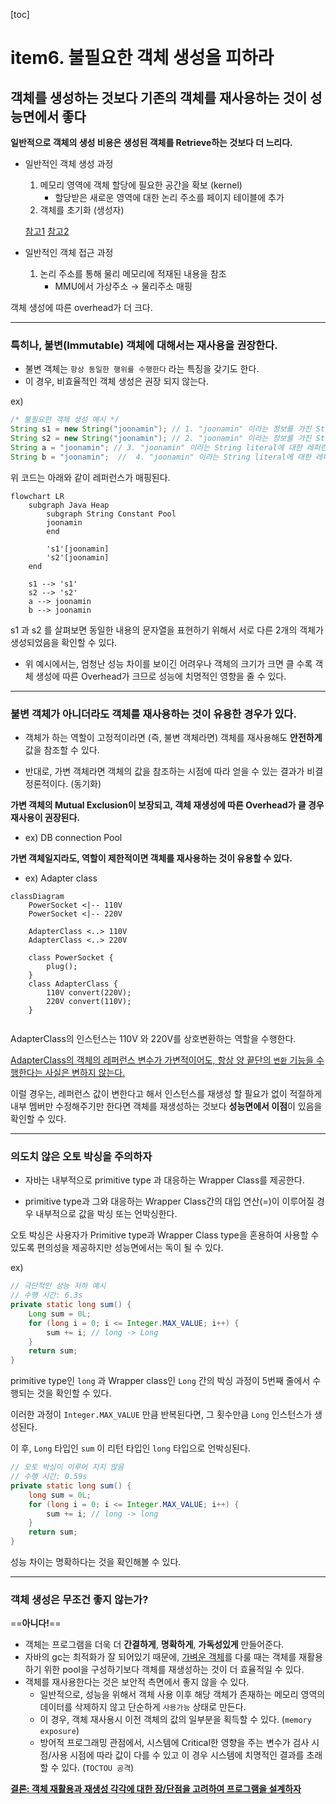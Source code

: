 [toc]

# item6. 불필요한 객체 생성을 피하라

## 객체를 생성하는 것보다 기존의 객체를 재사용하는 것이 성능면에서 좋다

**일반적으로 객체의 생성 비용은 생성된 객체를 Retrieve하는 것보다 더 느리다.**

* 일반적인 객체 생성 과정

	1. 메모리 영역에 객체 할당에 필요한 공간을 확보 (kernel)
		* 할당받은 새로운 영역에 대한 논리 주소를 페이지 테이블에 추가
	2. 객체를 초기화 (생성자)

	[참고1](https://unix.stackexchange.com/questions/566273/how-does-the-paging-concept-work-with-heap-and-stack-memory) [참고2](https://dzone.com/articles/thread-local-allocation-buffers)

* 일반적인 객체 접근 과정
	1. 논리 주소를 통해 물리 메모리에 적재된 내용을 참조
		* MMU에서 가상주소 $\rightarrow$ 물리주소 매핑

객체 생성에 따른 overhead가 더 크다.

---

### 특히나, 불변(Immutable) 객체에 대해서는 재사용을 권장한다.

* 불변 객체는 `항상 동일한 행위를 수행한다`  라는 특징을 갖기도 한다. 
* 이 경우, 비효율적인 객체 생성은 권장 되지 않는다.

ex) 

```java
/* 불필요한 객체 생성 예시 */
String s1 = new String("joonamin"); // 1. "joonamin" 이라는 정보를 가진 String 객체 생성
String s2 = new String("joonamin"); // 2. "joonamin" 이라는 정보를 가진 String 객체 생성
String a = "joonamin"; // 3. "joonamin" 이라는 String literal에 대한 레퍼런스 저장
String b = "joonamin";	//  4. "joonamin" 이라는 String literal에 대한 레퍼런스 저장
```

위 코드는 아래와 같이 레퍼런스가 매핑된다.

```mermaid
flowchart LR
	subgraph Java Heap
		subgraph String Constant Pool
		joonamin
		end
		
		's1'[joonamin]
		's2'[joonamin]
	end
	
	s1 --> 's1'
	s2 --> 's2'
	a --> joonamin
	b --> joonamin
```

s1 과 s2 를 살펴보면 동일한 내용의 문자열을 표현하기 위해서 서로 다른 2개의 객체가 생성되었음을 확인할 수 있다.

+ 위 예시에서는, 엄청난 성능 차이를 보이긴 어려우나 객체의 크기가 크면 클 수록 객체 생성에 따른 Overhead가 크므로 성능에 치명적인 영향을 줄 수 있다.

---

### 불변 객체가 아니더라도 객체를 재사용하는 것이 유용한 경우가 있다.

* 객체가 하는 역할이 고정적이라면 (즉, 불변 객체라면) 객체를 재사용해도 **안전하게** 값을 참조할 수 있다. 

* 반대로, 가변 객체라면 객체의 값을 참조하는 시점에 따라 얻을 수 있는 결과가 비결정론적이다. (동기화)



**가변 객체의 Mutual Exclusion이 보장되고, 객체 재생성에 따른 Overhead가 클 경우 재사용이 권장된다.**

* ex) DB connection Pool



**가변 객체일지라도, 역할이 제한적이면 객체를 재사용하는 것이 유용할 수 있다.**

* ex) Adapter class

```mermaid
classDiagram
	PowerSocket <|-- 110V
	PowerSocket <|-- 220V
	
	AdapterClass <..> 110V
	AdapterClass <..> 220V
	
	class PowerSocket {
		plug();
	}
	class AdapterClass {
		110V convert(220V);
		220V convert(110V);
	}
	
```



AdapterClass의 인스턴스는 110V 와 220V를 상호변환하는 역할을 수행한다. 

<u>AdapterClass의 객체의 레퍼런스 변수가 가변적이어도, 항상 양 끝단의 `변환` 기능을 수행한다는 사실은 변하지 않는다.</u>

이럴 경우는, 레퍼런스 값이 변한다고 해서 인스턴스를 재생성 할 필요가 없이 적절하게 내부 멤버만 수정해주기만 한다면 객체를 재생성하는 것보다 **성능면에서 이점**이 있음을 확인할 수 있다.

---

### 의도치 않은 오토 박싱을 주의하자

* 자바는 내부적으로 primitive type 과 대응하는 Wrapper Class를 제공한다. 

* primitive type과 그와 대응하는 Wrapper Class간의 대입 연산(=)이 이루어질 경우 내부적으로 값을 박싱 또는 언박싱한다. 

오토 박싱은 사용자가 Primitive type과 Wrapper Class type을 혼용하여 사용할 수 있도록 편의성을 제공하지만 성능면에서는 독이 될 수 있다.



ex)

```java
// 극단적인 성능 저하 예시 
// 수행 시간: 6.3s
private static long sum() {
    Long sum = 0L;
    for (long i = 0; i <= Integer.MAX_VALUE; i++) {
        sum += i; // long -> Long
    }
    return sum;
}
```

primitive type인 `long` 과 Wrapper class인 `Long` 간의 박싱 과정이 5번째 줄에서 수행되는 것을 확인할 수 있다.

이러한 과정이 `Integer.MAX_VALUE` 만큼 반복된다면, 그 횟수만큼 `Long` 인스턴스가 생성된다.

이 후, `Long` 타입인 `sum` 이 리턴 타입인  `long` 타입으로 언박싱된다. 



```java
// 오토 박싱이 이루어 지지 않음
// 수행 시간: 0.59s 
private static long sum() {
    long sum = 0L;
    for (long i = 0; i <= Integer.MAX_VALUE; i++) {
        sum += i; // long -> long
    }
    return sum;
}
```

성능 차이는 명확하다는 것을 확인해볼 수 있다.

---

### 객체 생성은 무조건 좋지 않는가?

==**아니다!**== 

* 객체는 프로그램을 더욱 더 **간결하게**, **명확하게**, **가독성있게** 만들어준다.
* 자바의 gc는 최적화가 잘 되어있기 때문에, <u>가벼운 객체</u>를 다룰 때는 객체를 재활용하기 위한 pool을 구성하기보다 객체를 재생성하는 것이 더 효율적일 수 있다.
* 객체를 재사용한다는 것은 보안적 측면에서 좋지 않을 수 있다.
	* 일반적으로, 성능을 위해서 객체 사용 이후 해당 객체가 존재하는 메모리 영역의 데이터를 삭제하지 않고 단순하게 `사용가능` 상태로 만든다.
	* 이 경우, 객체 재사용시 이전 객체의 값의 일부분을 획득할 수 있다. (`memory exposure`)
	* 방어적 프로그래밍 관점에서, 시스템에 Critical한 영향을 주는 변수가 검사 시점/사용 시점에 따라 값이 다를 수 있고 이 경우 시스템에 치명적인 결과를 초래할 수 있다. (`TOCTOU 공격`)



<u>**결론: 객체 재활용과 재생성 각각에 대한 장/단점을 고려하여 프로그램을 설계하자**</u>